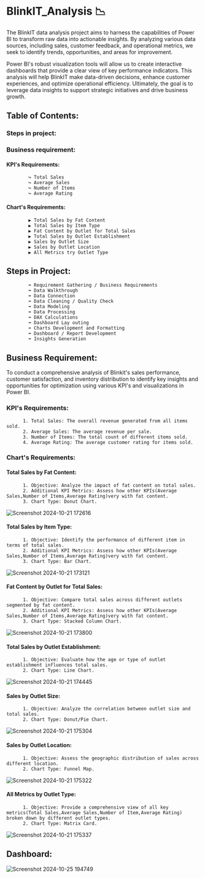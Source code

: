 # BlinkIT_Analysis 📉

The BlinkIT data analysis project aims to harness the capabilities of Power BI to transform raw data into actionable insights. By analyzing various data sources, including sales, customer feedback, and operational metrics, we seek to identify trends, opportunities, and areas for improvement.

Power BI's robust visualization tools will allow us to create interactive dashboards that provide a clear view of key performance indicators. This analysis will help BlinkIT make data-driven decisions, enhance customer experiences, and optimize operational efficiency. Ultimately, the goal is to leverage data insights to support strategic initiatives and drive business growth.

## Table of Contents:
  ### Steps in project:
  ### Business requirement:
  #### KPI's Requirements:
            ↪️ Total Sales
            ↪️ Average Sales
            ↪️ Number of Items
            ↪️ Average Rating
  #### Chart's Requirements:
            ▶️ Total Sales by Fat Content
            ▶️ Total Sales by Item Type
            ▶️ Fat Content by Outlet for Total Sales
            ▶️ Total Sales by Outlet Establishment
            ▶️ Sales by Outlet Size
            ▶️ Sales by Outlet Location
            ▶️ All Metrics try Outlet Type

## Steps in Project:
            ➡️ Requirement Gathering / Business Requirements
            ➡️ Data Walkthrough
            ➡️ Data Connection
            ➡️ Data Cleaning / Quality Check
            ➡️ Data Modeling
            ➡️ Data Processing
            ➡️ DAX Calculations
            ➡️ Dashboard Lay outing
            ➡️ Charts Development and Formatting
            ➡️ Dashboard / Report Development
            ➡️ Insights Generation

## Business Requirement:

To conduct a comprehensive analysis of Blinkit's sales performance, customer satisfaction, and inventory distribution to identify key insights and opportunities for optimization using various KPI's and visualizations in Power BI.

### KPI's Requirements:
          1. Total Sales: The overall revenue generated from all items sold.
          2. Average Sales: The average revenue per sale.
          3. Number of Items: The total count of different items sold.
          4. Average Rating: The average customer rating for items sold.

### Chart's Requirements:
#### Total Sales by Fat Content:
          1. Objective: Analyze the impact of fat content on total sales.
          2. Additional KPI Metrics: Assess how other KPIs(Average Sales,Number of Items,Average Rating)very with fat content.
          3. Chart Type: Donut Chart.

![Screenshot 2024-10-21 172616](https://github.com/user-attachments/assets/ce02bc21-16ba-426f-b575-c8c1bd3b854b)

#### Total Sales by Item Type:
          1. Objective: Identify the performance of different item in terms of total sales.
          2. Additional KPI Metrics: Assess how other KPIs(Average Sales,Number of Items,Average Rating)very with fat content.
          3. Chart Type: Bar Chart.
          
![Screenshot 2024-10-21 173121](https://github.com/user-attachments/assets/f1d5d74a-5cba-40ff-b120-0814042990c2)

#### Fat Content by Outlet for Total Sales:
          1. Objective: Compare total sales across different outlets segmented by fat content.
          2. Additional KPI Metrics: Assess how other KPIs(Average Sales,Number of Items,Average Rating)very with fat content.
          3. Chart Type: Stacked Column Chart.

![Screenshot 2024-10-21 173800](https://github.com/user-attachments/assets/75e54f2f-1d75-434b-8afa-62f6ad5ecc14)

#### Total Sales by Outlet Establishment:
          1. Objective: Evaluate how the age or type of outlet establishment influences total sales.
          2. Chart Type: Line Chart.

![Screenshot 2024-10-21 174445](https://github.com/user-attachments/assets/68bcdd29-7eb2-4977-89db-7f2e488b67cf)

#### Sales by Outlet Size:
          1. Objective: Analyze the correlation between outlet size and total sales.
          2. Chart Type: Donut/Pie Chart.

![Screenshot 2024-10-21 175304](https://github.com/user-attachments/assets/43874c2c-dda4-44aa-8606-6eff717788b6)

#### Sales by Outlet Location:
          1. Objective: Assess the geographic distribution of sales across different location.
          2. Chart Type: Funnel Map.
          
![Screenshot 2024-10-21 175322](https://github.com/user-attachments/assets/1ceddc5c-0e70-4c35-a677-94cada63f0bc)

#### All Metrics by Outlet Type:
          1. Objective: Provide a comprehensive view of all key metrics(Total Sales,Average Sales,Number of Item,Average Rating) broken down by different outlet types.
          2. Chart Type: Matrix Card.

![Screenshot 2024-10-21 175337](https://github.com/user-attachments/assets/6a19f5d9-2cfd-4d58-86f6-c088f01bd0d7)


## Dashboard:

![Screenshot 2024-10-25 194749](https://github.com/user-attachments/assets/9fa5adc3-3150-459c-85a3-fe8edc6e05ac)














            
